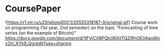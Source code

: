 # CoursePaper
![https://r1.mt.ru/u29/photoD0C1/20555318187-0/original.gif]
Course work on programming (1st year, 2nd semester) on the topic "Forecasting of time series (on the example of Bitcoin)"
https://docs.google.com/document/d/1lFVjC08PQlclI6XilTQZiRhOE0Aqo6hiy2H_XYk9_Qg/edit?usp=sharing
